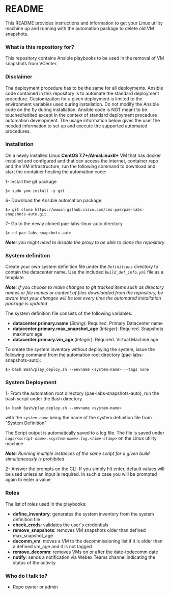 # README #

This README provides instructions and information to get your Linux utility machine up and running with the automation package to delete old VM snapshots.


### What is this repository for? ###

This repository contains Ansible playbooks to be used in the removal of VM snapshots from VCenter.


### Disclaimer ###

The deployment procedure has to be the same for all deployments. Ansible code contained in this repository is to automate the standard deployment procedure. Customization for a given deployment is limited to the environment variables used during installation. Do not modify the Ansible code on the fly during installation. Ansible code is NOT meant to be touched/edited except in the context of standard deployment procedure automation development. The usage information below gives the user the needed information to set up and execute the supported automated procedures.


### Installation ###

On a newly installed Linux **CentOS 7.7+/AlmaLinux8+** VM that has docker installed and configured and that can access the internet, container repo and the VM infrastructure, run the following command to download and start the container hosting the automation code:

1- Install the git package

    $> sudo yum install -y git

6- Download the Ansible automation package

    $> git clone https://wwwin-github.cisco.com/cms-pae/pae-labs-snapshots-auto.git

7- Go to the newly cloned pae-labs-linux-auto directory

    $> cd pae-labs-snapshots-auto

***Note**: you might need to disable the proxy to be able to clone the repository*


### System definition ###

Create your own system definition file under the _``Definitions``_ directory to contain the datacenter name. Use the included _``build_def_info.yml``_ file as a template

***Note**: If you choose to make changes to git tracked items such as directory names or file names or content of files downloaded from the repository, be aware that your changes will be lost every time the automated installation package is updated*

The system definition file consists of the following variables:

  - **datacenter.primary.name** (_String_): Required. Primary Datacenter name
  - **datacenter.primary.max_snapshot_age** (_Integer_): Required. Snapshots maximum age
  - **datacenter.primary.vm_age** (_Integer_): Required. Virtual Machine age

To create the system inventory without deploying the system, issue the following command from the automation root directory (pae-labs-snapshots-auto):

    $> bash Bash/play_deploy.sh --envname <system-name> --tags none


### System Deployment ###

1- From the automation root directory (pae-labs-snapshots-auto), run the bash script under the Bash directory.

    $> bash Bash/play_deploy.sh --envname <system-name>

with the _``system-name``_ being the name of the system definition file from "System Definition"

The Script output is automatically saved to a log file. The file is saved under _``Logs/<script-name>.<system-name>.log.<time-stamp>``_ on the Linux utility machine

***Note**: Running multiple instances of the same script for a given build simultaneously is prohibited*

2- Answer the prompts on the CLI. If you simply hit enter, default values will be used unless an input is required. In such a case you will be prompted again to enter a value


### Roles ###

The list of roles used in the playbooks:

  - **define_inventory**: generates the system inventory from the system definition file
  - **check_creds**: validates the user's credentials
  - **remove_snapshots**: removes VM snapshots older than defined max_snapshot_age
  - **decomm_vm**: moves a VM to the decommissioning list if it is older than a defined vm_age and it is not tagged
  - **remove_decomm**: removes VMs on or after the date-todecomm date
  - **notify**: sends a notification via Webex Teams channel indicating the status of the activity


### Who do I talk to? ###

* Repo owner or admin
